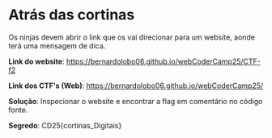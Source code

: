 # Atrás das cortinas

Os ninjas devem abrir o link que os vai direcionar para um website, aonde terá uma mensagem de dica.

**Link do website**: https://bernardolobo06.github.io/webCoderCamp25/CTF-f2

**Link dos CTF's (Web)**: https://bernardolobo06.github.io/webCoderCamp25/

**Solução**: Inspecionar o website e encontrar a flag em comentário no código fonte.

**Segredo**: CD25{cortinas_Digitais}